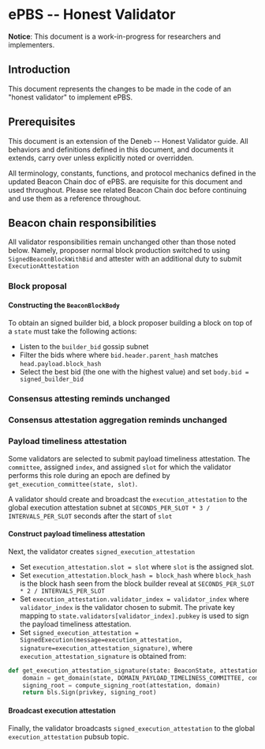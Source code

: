 # ePBS -- Honest Validator

**Notice**: This document is a work-in-progress for researchers and implementers.


## Introduction

This document represents the changes to be made in the code of an "honest validator" to implement ePBS.

## Prerequisites

This document is an extension of the Deneb -- Honest Validator guide.
All behaviors and definitions defined in this document, and documents it extends, carry over unless explicitly noted or overridden.

All terminology, constants, functions, and protocol mechanics defined in the updated Beacon Chain doc of ePBS. are requisite for this document and used throughout.
Please see related Beacon Chain doc before continuing and use them as a reference throughout.

## Beacon chain responsibilities

All validator responsibilities remain unchanged other than those noted below. Namely, proposer normal block production switched to using `SignedBeaconBlockWithBid` and attester with an additional duty to submit `ExecutionAttestation`

### Block proposal

#### Constructing the `BeaconBlockBody`

To obtain an signed builder bid, a block proposer building a block on top of a `state` must take the following actions:
* Listen to the `builder_bid` gossip subnet
* Filter the bids where where `bid.header.parent_hash` matches `head.payload.block_hash`
* Select the best bid (the one with the highest value) and set `body.bid = signed_builder_bid`


### Consensus attesting reminds unchanged

### Consensus attestation aggregation reminds unchanged

### Payload timeliness attestation

Some validators are selected to submit payload timeliness attestation. The `committee`, assigned `index`, and assigned `slot` for which the validator performs this role during an epoch are defined by `get_execution_committee(state, slot)`.

A validator should create and broadcast the `execution_attestation` to the global execution attestation subnet at `SECONDS_PER_SLOT * 3 / INTERVALS_PER_SLOT` seconds after the start of `slot`

#### Construct payload timeliness attestation

Next, the validator creates `signed_execution_attestation`
* Set `execution_attestation.slot = slot` where `slot` is the assigned slot.
* Set `execution_attestation.block_hash = block_hash` where `block_hash` is the block hash seen from the block builder reveal at `SECONDS_PER_SLOT * 2 / INTERVALS_PER_SLOT`
* Set `execution_attestation.validator_index = validator_index` where `validator_index` is the validator chosen to submit. The private key mapping to `state.validators[validator_index].pubkey` is used to sign the payload timeliness attestation.
* Set `signed_execution_attestation = SignedExecution(message=execution_attestation, signature=execution_attestation_signature)`, where `execution_attestation_signature` is obtained from:

```python
def get_execution_attestation_signature(state: BeaconState, attestation: ExecutionAttestation, privkey: int) -> BLSSignature:
    domain = get_domain(state, DOMAIN_PAYLOAD_TIMELINESS_COMMITTEE, compute_epoch_at_slot(attestation.slot))
    signing_root = compute_signing_root(attestation, domain)
    return bls.Sign(privkey, signing_root)
```

#### Broadcast execution attestation

Finally, the validator broadcasts `signed_execution_attestation` to the global `execution_attestation` pubsub topic.
